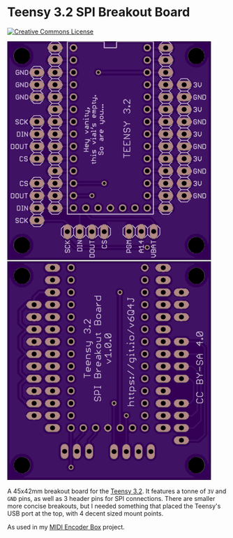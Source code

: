 # Teensy 3.2 SPI Breakout Board

[![Creative Commons License](https://i.creativecommons.org/l/by-sa/4.0/80x15.png)](http://creativecommons.org/licenses/by-sa/4.0/)

![Board top](https://github.com/squarefrog/teensy-spi-breakout/raw/master/images/top.png "Board top")
![Board bottom](https://github.com/squarefrog/teensy-spi-breakout/raw/master/images/bottom.png "Board bottom")

A 45x42mm breakout board for the [Teensy 3.2](https://www.pjrc.com/teensy/teensy31.html). It features a tonne of `3V` and `GND` pins, as well as 3 header pins for SPI connections. There are smaller more concise breakouts, but I needed something that placed the Teensy's USB port at the top, with 4 decent sized mount points.

As used in my [MIDI Encoder Box](https://github.com/squarefrog/teensy-midi-encoder-box) project.

